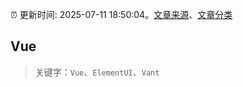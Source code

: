 :alarm_clock: 更新时间: 2025-07-11 18:50:04。[文章来源](/README.md)、[文章分类](/TAGS.md)

## Vue


> 关键字：`Vue`、`ElementUI`、`Vant`



